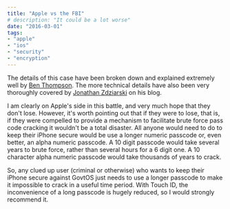 ```yaml
---
title: "Apple vs the FBI"
# description: "It could be a lot worse"
date: "2016-03-01"
tags: 
- "apple"
- "ios"
- "security"
- "encryption"
---
```


The details of this case have been broken down and explained extremely well by [Ben Thompson](https://stratechery.com/2016/apple-the-fbi-and-security/). The more technical details have also been very thoroughly covered by [Jonathan Zdziarski](http://www.zdziarski.com/blog/) on his blog.

I am clearly on Apple's side in this battle, and very much hope that they don't lose. However, it's worth pointing out that if they were to lose, that is, if they were compelled to provide a mechanism to facilitate brute force pass code cracking it wouldn't be a total disaster. All anyone would need to do to keep their iPhone secure would be use a longer numeric passcode or, even better, an alpha numeric passcode. A 10 digit passcode would take several years to brute force, rather than several hours for a 6 digit one. A 10 character alpha numeric passcode would take thousands of years to crack.

So, any clued up user (criminal or otherwise) who wants to keep their iPhone secure against GovtOS just needs to use a longer passcode to make it impossible to crack in a useful time period. With Touch ID, the inconvenience of a long passcode is hugely reduced, so I would strongly recommend it.